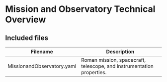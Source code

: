 # Mission and Observatory Technical Overview

## Included files

| Filename| Description|
|---------|------------|
| MissionandObservatory.yaml  | Roman mission, spacecraft, telescope, and instrumentation properties.|
